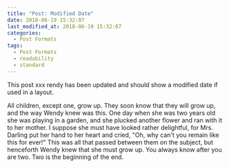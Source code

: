 ```yaml
---
title: "Post: Modified Date"
date: 2018-06-19 15:32:07
last_modified_at: 2018-06-19 15:32:07
categories:
  - Post Formats
tags:
  - Post Formats
  - readability
  - standard
---
```


This post xxx rendy has been updated and should show a modified date if used in a layout.

All children, except one, grow up. They soon know that they will grow up, and the way Wendy knew was this. One day when she was two years old she was playing in a garden, and she plucked another flower and ran with it to her mother. I suppose she must have looked rather delightful, for Mrs. Darling put her hand to her heart and cried, "Oh, why can't you remain like this for ever!" This was all that passed between them on the subject, but henceforth Wendy knew that she must grow up. You always know after you are two. Two is the beginning of the end.